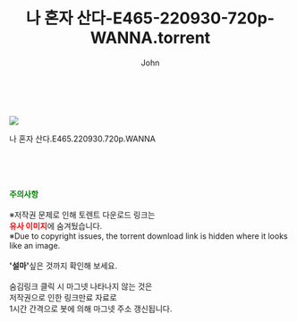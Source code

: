 ﻿---
layout: post
title:  "    나 혼자 산다-E465-220930-720p-WANNA.torrent"
author: John
categories: [ TV ]
tags: [  ]
image: https://torrentrj56.com/uploadfile/full/b363db8b42fe12db9437138d6adfca012dc6179d.jpg 
description: "    나 혼자 산다-E465-220930-720p-WANNA torrent 정보 공유"
toc: true
toc_sticky: true
---

<br>
<p><img src="https://torrentrj56.com/uploadfile/full/b363db8b42fe12db9437138d6adfca012dc6179d.jpg"/></p>
 나 혼자 산다.E465.220930.720p.WANNA  
    
<br><br><br>
<p data-ke-size="size16"><b><span style="color: green;">주의사항</span></b><br /><br />※저작권 문제로 인해 토렌트 다운로드 링크는<br /><b><span style="color: red;">유사 이미지</span></b>에 숨겨뒀습니다.<br />※Due to copyright issues, the torrent download link is hidden where it looks like an image.<br /><br /><b>'설마'</b>싶은 것까지 확인해 보세요.<br /><br />숨김링크 클릭 시 마그넷 나타나지 않는 것은<br />저작권으로 인한 링크만료 자료로<br />1시간 간격으로 봇에 의해 마그넷 주소 갱신됩니다.</p>
